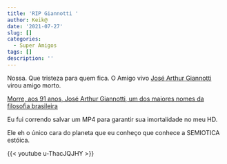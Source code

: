 ```yaml
---
title: 'RIP Giannotti '
author: Keik@
date: '2021-07-27'
slug: []
categories:
  - Super Amigos
tags: []
description: ''
---
```


Nossa. Que tristeza para quem fica.
O Amigo vivo [José Arthur Giannotti](https://pt.wikipedia.org/wiki/Jos%C3%A9_Arthur_Giannotti) virou amigo morto.

[Morre, aos 91 anos, José Arthur Giannotti, um dos maiores nomes da filosofia brasileira](https://oglobo.globo.com/cultura/morre-aos-91-anos-jose-arthur-giannotti-um-dos-maiores-nomes-da-filosofia-brasileira-25128995)

Eu fui correndo salvar um MP4 para garantir sua imortalidade no meu HD.

Ele eh o único cara do planeta que eu conheço que conhece a SEMIOTICA estóica.

{{< youtube u-ThacJQJHY >}}